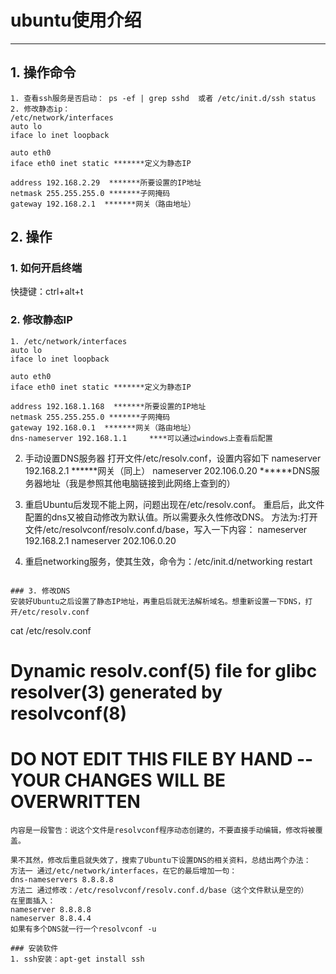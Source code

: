 # ubuntu使用介绍
------

## 1. 操作命令
```
1. 查看ssh服务是否启动： ps -ef | grep sshd  或者 /etc/init.d/ssh status
2. 修改静态ip： 
/etc/network/interfaces
auto lo
iface lo inet loopback
 
auto eth0
iface eth0 inet static *******定义为静态IP
 
address 192.168.2.29  *******所要设置的IP地址
netmask 255.255.255.0 *******子网掩码
gateway 192.168.2.1  *******网关（路由地址）
```

## 2. 操作
### 1. 如何开启终端
快捷键：ctrl+alt+t
### 2. 修改静态IP
```
1. /etc/network/interfaces
auto lo
iface lo inet loopback
 
auto eth0
iface eth0 inet static *******定义为静态IP
 
address 192.168.1.168  *******所要设置的IP地址
netmask 255.255.255.0 *******子网掩码
gateway 192.168.0.1  *******网关（路由地址）
dns-nameserver 192.168.1.1     ****可以通过windows上查看后配置
```
2. 手动设置DNS服务器
打开文件/etc/resolv.conf，设置内容如下
nameserver 192.168.2.1 ******网关（同上）
nameserver 202.106.0.20 ******DNS服务器地址（我是参照其他电脑链接到此网络上查到的）

3. 重启Ubuntu后发现不能上网，问题出现在/etc/resolv.conf。
重启后，此文件配置的dns又被自动修改为默认值。所以需要永久性修改DNS。
方法为:打开文件/etc/resolvconf/resolv.conf.d/base，写入一下内容：
nameserver 192.168.2.1
nameserver 202.106.0.20

4. 重启networking服务，使其生效，命令为：/etc/init.d/networking restart

```

### 3. 修改DNS
安装好Ubuntu之后设置了静态IP地址，再重启后就无法解析域名。想重新设置一下DNS，打开/etc/resolv.conf
```
cat /etc/resolv.conf
# Dynamic resolv.conf(5) file for glibc resolver(3) generated by resolvconf(8)
#     DO NOT EDIT THIS FILE BY HAND -- YOUR CHANGES WILL BE OVERWRITTEN
```
内容是一段警告：说这个文件是resolvconf程序动态创建的，不要直接手动编辑，修改将被覆盖。

果不其然，修改后重启就失效了，搜索了Ubuntu下设置DNS的相关资料，总结出两个办法：  
方法一 通过/etc/network/interfaces，在它的最后增加一句：
dns-nameservers 8.8.8.8  
方法二 通过修改：/etc/resolvconf/resolv.conf.d/base（这个文件默认是空的）
在里面插入：
nameserver 8.8.8.8
nameserver 8.8.4.4
如果有多个DNS就一行一个resolvconf -u

### 安装软件
1. ssh安装：apt-get install ssh




